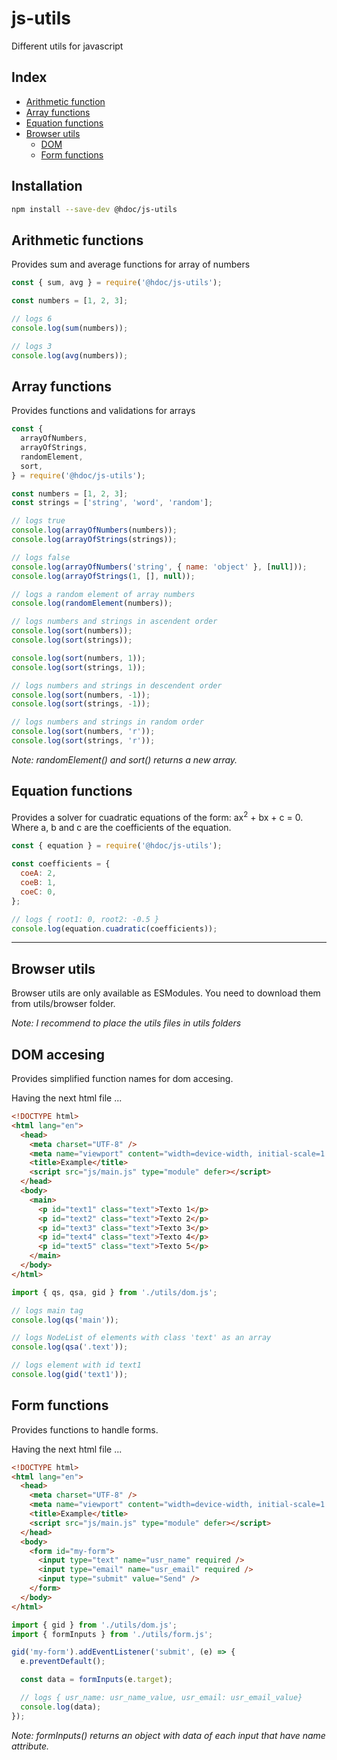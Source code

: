 # js-utils

Different utils for javascript

## Index

- [Arithmetic function](#arithmetic-functions)
- [Array functions](#array-functions)
- [Equation functions](#equation-functions)
- [Browser utils](#browser-utils)
  - [DOM](#dom-accesing)
  - [Form functions](#form-functions)

## Installation

```sh
npm install --save-dev @hdoc/js-utils
```

## Arithmetic functions

Provides sum and average functions for array of numbers

```js
const { sum, avg } = require('@hdoc/js-utils');

const numbers = [1, 2, 3];

// logs 6
console.log(sum(numbers));

// logs 3
console.log(avg(numbers));
```

## Array functions

Provides functions and validations for arrays

```js
const {
  arrayOfNumbers,
  arrayOfStrings,
  randomElement,
  sort,
} = require('@hdoc/js-utils');

const numbers = [1, 2, 3];
const strings = ['string', 'word', 'random'];

// logs true
console.log(arrayOfNumbers(numbers));
console.log(arrayOfStrings(strings));

// logs false
console.log(arrayOfNumbers('string', { name: 'object' }, [null]));
console.log(arrayOfStrings(1, [], null));

// logs a random element of array numbers
console.log(randomElement(numbers));

// logs numbers and strings in ascendent order
console.log(sort(numbers));
console.log(sort(strings));

console.log(sort(numbers, 1));
console.log(sort(strings, 1));

// logs numbers and strings in descendent order
console.log(sort(numbers, -1));
console.log(sort(strings, -1));

// logs numbers and strings in random order
console.log(sort(numbers, 'r'));
console.log(sort(strings, 'r'));
```

_Note: randomElement() and sort() returns a new array._

## Equation functions

Provides a solver for cuadratic equations of the form: ax<sup>2</sup> + bx + c = 0. Where a, b and c are the coefficients of the equation.

```js
const { equation } = require('@hdoc/js-utils');

const coefficients = {
  coeA: 2,
  coeB: 1,
  coeC: 0,
};

// logs { root1: 0, root2: -0.5 }
console.log(equation.cuadratic(coefficients));
```

---

## Browser utils

Browser utils are only available as ESModules. You need to download them from utils/browser folder.

_Note: I recommend to place the utils files in utils folders_

## DOM accesing

Provides simplified function names for dom accesing.

Having the next html file ...

```html
<!DOCTYPE html>
<html lang="en">
  <head>
    <meta charset="UTF-8" />
    <meta name="viewport" content="width=device-width, initial-scale=1.0" />
    <title>Example</title>
    <script src="js/main.js" type="module" defer></script>
  </head>
  <body>
    <main>
      <p id="text1" class="text">Texto 1</p>
      <p id="text2" class="text">Texto 2</p>
      <p id="text3" class="text">Texto 3</p>
      <p id="text4" class="text">Texto 4</p>
      <p id="text5" class="text">Texto 5</p>
    </main>
  </body>
</html>
```

```js
import { qs, qsa, gid } from './utils/dom.js';

// logs main tag
console.log(qs('main'));

// logs NodeList of elements with class 'text' as an array
console.log(qsa('.text'));

// logs element with id text1
console.log(gid('text1'));
```

## Form functions

Provides functions to handle forms.

Having the next html file ...

```html
<!DOCTYPE html>
<html lang="en">
  <head>
    <meta charset="UTF-8" />
    <meta name="viewport" content="width=device-width, initial-scale=1.0" />
    <title>Example</title>
    <script src="js/main.js" type="module" defer></script>
  </head>
  <body>
    <form id="my-form">
      <input type="text" name="usr_name" required />
      <input type="email" name="usr_email" required />
      <input type="submit" value="Send" />
    </form>
  </body>
</html>
```

```js
import { gid } from './utils/dom.js';
import { formInputs } from './utils/form.js';

gid('my-form').addEventListener('submit', (e) => {
  e.preventDefault();

  const data = formInputs(e.target);

  // logs { usr_name: usr_name_value, usr_email: usr_email_value}
  console.log(data);
});
```

_Note: formInputs() returns an object with data of each input that have name attribute._
